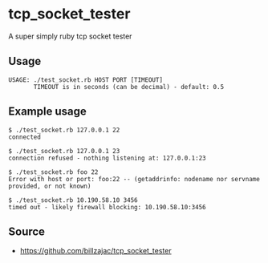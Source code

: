 tcp_socket_tester
=================

A super simply ruby tcp socket tester

## Usage
    USAGE: ./test_socket.rb HOST PORT [TIMEOUT]
           TIMEOUT is in seconds (can be decimal) - default: 0.5

## Example usage
    $ ./test_socket.rb 127.0.0.1 22
    connected

    $ ./test_socket.rb 127.0.0.1 23
    connection refused - nothing listening at: 127.0.0.1:23

    $ ./test_socket.rb foo 22
    Error with host or port: foo:22 -- (getaddrinfo: nodename nor servname provided, or not known)

    $ ./test_socket.rb 10.190.58.10 3456
    timed out - likely firewall blocking: 10.190.58.10:3456

## Source
* https://github.com/billzajac/tcp_socket_tester

